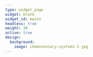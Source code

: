 ```yaml
---
type: widget_page
widget: blank
widget_id: mainn
headless: true
weight: 30
active: true
design:
  background:
    image: chemosensory-systems-1.jpg
---
```

